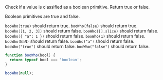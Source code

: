 Check if a value is classified as a boolean primitive. Return true or false.

Boolean primitives are true and false.

`booWho(true)` should return true.
`booWho(false)` should return true.
`booWho([1, 2, 3])` should return false.
`booWho([].slice)` should return false.
`booWho({ "a": 1 })` should return false.
`booWho(1)` should return false.
`booWho(NaN)` should return false.
`booWho("a")` should return false.
`booWho("true")` should return false.
`booWho("false")` should return false.

```js
function booWho(bool) {
  return typeof bool === 'boolean';
}

booWho(null);
```